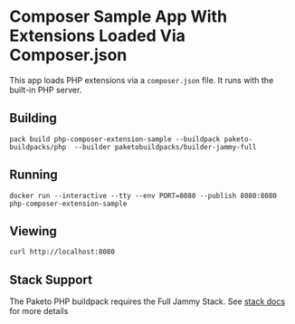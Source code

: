 # Composer Sample App With Extensions Loaded Via Composer.json

This app loads PHP extensions via a `composer.json` file. It runs with the
built-in PHP server.

## Building

`pack build php-composer-extension-sample --buildpack paketo-buildpacks/php  --builder paketobuildpacks/builder-jammy-full`

## Running

`docker run --interactive --tty --env PORT=8080 --publish 8080:8080 php-composer-extension-sample`

## Viewing

`curl http://localhost:8080`

## Stack Support

The Paketo PHP buildpack requires the Full Jammy Stack. See [stack docs](https://paketo.io/docs/concepts/stacks) for more details
